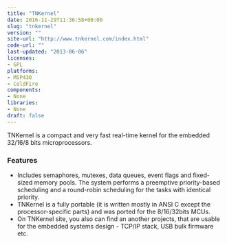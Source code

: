 ```yaml
---
title: "TNKernel"
date: 2016-11-29T11:36:58+00:00
slug: "tnkernel"
version: ""
site-url: "http://www.tnkernel.com/index.html"
code-url: ""
last-updated: "2013-06-06"
licenses: 
- GPL
platforms:
- MSP430
- ColdFire
components:
- None
libraries:
- None
draft: false
---
```

TNKernel is a compact and very fast real-time kernel for the embedded 32/16/8 bits microprocessors.

<!--more-->

### Features
- Includes semaphores, mutexes, data queues, event flags and fixed-sized memory pools. The system performs a preemptive priority-based scheduling and a round-robin scheduling for the tasks with identical priority.
- TNKernel is a fully portable (it is written mostly in ANSI C except the processor-specific parts) and was ported for the 8/16/32bits MCUs.
- On TNKernel site, you also can find an another projects, that are usable for the embedded systems design - TCP/IP stack, USB bulk firmware etc.


